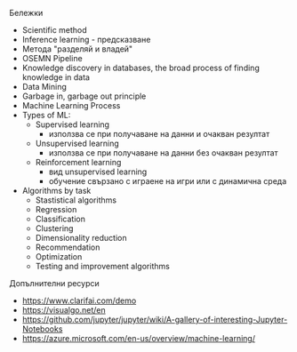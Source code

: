 ﻿Бележки
* Scientific method
* Inference learning - предсказване
* Метода "разделяй и владей"
* OSEMN Pipeline
* Knowledge discovery in databases, the broad process of finding knowledge in data
* Data Mining
* Garbage in, garbage out principle
* Machine Learning Process
* Types of ML:
	* Supervised learning
		* използва се при получаване на данни и очакван резултат
	* Unsupervised learning
		* използва се при получаване на данни без очакван резултат
	* Reinforcement learning
		* вид unsupervised learning
		* обучение свързано с играене на игри или с динамична среда
* Algorithms by task
	* Stastistical algorithms
	* Regression
	* Classification
	* Clustering
	* Dimensionality reduction
	* Recommendation
	* Optimization
	* Testing and improvement algorithms

Допълнителни ресурси
* https://www.clarifai.com/demo
* https://visualgo.net/en
* https://github.com/jupyter/jupyter/wiki/A-gallery-of-interesting-Jupyter-Notebooks
* https://azure.microsoft.com/en-us/overview/machine-learning/

